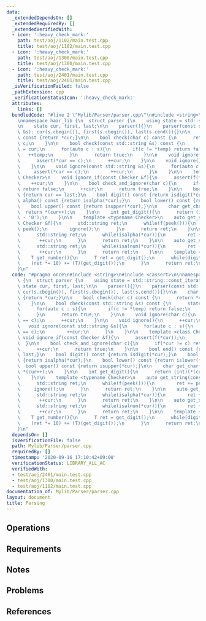 ```yaml
---
data:
  _extendedDependsOn: []
  _extendedRequiredBy: []
  _extendedVerifiedWith:
  - icon: ':heavy_check_mark:'
    path: test/aoj/1102/main.test.cpp
    title: test/aoj/1102/main.test.cpp
  - icon: ':heavy_check_mark:'
    path: test/aoj/1300/main.test.cpp
    title: test/aoj/1300/main.test.cpp
  - icon: ':heavy_check_mark:'
    path: test/aoj/2401/main.test.cpp
    title: test/aoj/2401/main.test.cpp
  _isVerificationFailed: false
  _pathExtension: cpp
  _verificationStatusIcon: ':heavy_check_mark:'
  attributes:
    links: []
  bundledCode: "#line 2 \"Mylib/Parser/parser.cpp\"\n#include <string>\n#include <cassert>\n\
    \nnamespace haar_lib {\n  struct parser {\n    using state = std::string::const_iterator;\n\
    \n    state cur, first, last;\n\n    parser(){}\n    parser(const std::string\
    \ &s): cur(s.cbegin()), first(s.cbegin()), last(s.cend()){}\n\n    char peek()\
    \ const {return *cur;}\n\n    bool check(char c) const {\n      return *cur ==\
    \ c;\n    }\n\n    bool check(const std::string &s) const {\n      state temp\
    \ = cur;\n      for(auto c : s){\n        if(c != *temp) return false;\n     \
    \   ++temp;\n      }\n      return true;\n    }\n\n    void ignore(char c){\n\
    \      assert(*cur == c);\n      ++cur;\n    }\n\n    void ignore(){\n      ++cur;\n\
    \    }\n\n    void ignore(const std::string &s){\n      for(auto c : s){\n   \
    \     assert(*cur == c);\n        ++cur;\n      }\n    }\n\n    template <class\
    \ Checker>\n    void ignore_if(const Checker &f){\n      assert(f(*cur));\n  \
    \    ++cur;\n    }\n\n    bool check_and_ignore(char c){\n      if(*cur != c)\
    \ return false;\n      ++cur;\n      return true;\n    }\n\n    bool end() const\
    \ {return cur == last;}\n    bool digit() const {return isdigit(*cur);}\n    bool\
    \ alpha() const {return isalpha(*cur);}\n    bool lower() const {return islower(*cur);}\n\
    \    bool upper() const {return isupper(*cur);}\n\n    char get_char(){\n    \
    \  return *(cur++);\n    }\n\n    int get_digit(){\n      return (int)(*(cur++)\
    \ - '0');\n    }\n\n    template <typename Checker>\n    auto get_string(const\
    \ Checker &f){\n      std::string ret;\n      while(f(peek())){\n        ret +=\
    \ peek();\n        ignore();\n      }\n      return ret;\n    }\n\n    auto get_string_alpha(){\n\
    \      std::string ret;\n      while(isalpha(*cur)){\n        ret += *cur;\n \
    \       ++cur;\n      }\n      return ret;\n    }\n\n    auto get_string_alnum(){\n\
    \      std::string ret;\n      while(isalnum(*cur)){\n        ret += *cur;\n \
    \       ++cur;\n      }\n      return ret;\n    }\n\n    template <typename T>\n\
    \    T get_number(){\n      T ret = get_digit();\n      while(digit()){\n    \
    \    (ret *= 10) += (T)(get_digit());\n      }\n      return ret;\n    }\n  };\n\
    }\n"
  code: "#pragma once\n#include <string>\n#include <cassert>\n\nnamespace haar_lib\
    \ {\n  struct parser {\n    using state = std::string::const_iterator;\n\n   \
    \ state cur, first, last;\n\n    parser(){}\n    parser(const std::string &s):\
    \ cur(s.cbegin()), first(s.cbegin()), last(s.cend()){}\n\n    char peek() const\
    \ {return *cur;}\n\n    bool check(char c) const {\n      return *cur == c;\n\
    \    }\n\n    bool check(const std::string &s) const {\n      state temp = cur;\n\
    \      for(auto c : s){\n        if(c != *temp) return false;\n        ++temp;\n\
    \      }\n      return true;\n    }\n\n    void ignore(char c){\n      assert(*cur\
    \ == c);\n      ++cur;\n    }\n\n    void ignore(){\n      ++cur;\n    }\n\n \
    \   void ignore(const std::string &s){\n      for(auto c : s){\n        assert(*cur\
    \ == c);\n        ++cur;\n      }\n    }\n\n    template <class Checker>\n   \
    \ void ignore_if(const Checker &f){\n      assert(f(*cur));\n      ++cur;\n  \
    \  }\n\n    bool check_and_ignore(char c){\n      if(*cur != c) return false;\n\
    \      ++cur;\n      return true;\n    }\n\n    bool end() const {return cur ==\
    \ last;}\n    bool digit() const {return isdigit(*cur);}\n    bool alpha() const\
    \ {return isalpha(*cur);}\n    bool lower() const {return islower(*cur);}\n  \
    \  bool upper() const {return isupper(*cur);}\n\n    char get_char(){\n      return\
    \ *(cur++);\n    }\n\n    int get_digit(){\n      return (int)(*(cur++) - '0');\n\
    \    }\n\n    template <typename Checker>\n    auto get_string(const Checker &f){\n\
    \      std::string ret;\n      while(f(peek())){\n        ret += peek();\n   \
    \     ignore();\n      }\n      return ret;\n    }\n\n    auto get_string_alpha(){\n\
    \      std::string ret;\n      while(isalpha(*cur)){\n        ret += *cur;\n \
    \       ++cur;\n      }\n      return ret;\n    }\n\n    auto get_string_alnum(){\n\
    \      std::string ret;\n      while(isalnum(*cur)){\n        ret += *cur;\n \
    \       ++cur;\n      }\n      return ret;\n    }\n\n    template <typename T>\n\
    \    T get_number(){\n      T ret = get_digit();\n      while(digit()){\n    \
    \    (ret *= 10) += (T)(get_digit());\n      }\n      return ret;\n    }\n  };\n\
    }\n"
  dependsOn: []
  isVerificationFile: false
  path: Mylib/Parser/parser.cpp
  requiredBy: []
  timestamp: '2020-09-16 17:10:42+09:00'
  verificationStatus: LIBRARY_ALL_AC
  verifiedWith:
  - test/aoj/2401/main.test.cpp
  - test/aoj/1300/main.test.cpp
  - test/aoj/1102/main.test.cpp
documentation_of: Mylib/Parser/parser.cpp
layout: document
title: Parsing
---
```


## Operations

## Requirements

## Notes

## Problems

## References
